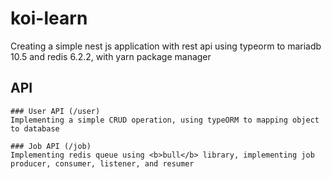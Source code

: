 # koi-learn
Creating a simple nest js application with rest api using typeorm to  mariadb 10.5 and redis 6.2.2, with yarn package manager

  ## API

    ### User API (/user)
    Implementing a simple CRUD operation, using typeORM to mapping object to database

    ### Job API (/job)
    Implementing redis queue using <b>bull</b> library, implementing job producer, consumer, listener, and resumer